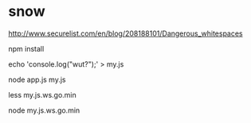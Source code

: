 snow
======
http://www.securelist.com/en/blog/208188101/Dangerous_whitespaces

npm install

echo 'console.log("wut?");' > my.js

node app.js my.js

less my.js.ws.go.min

node my.js.ws.go.min

